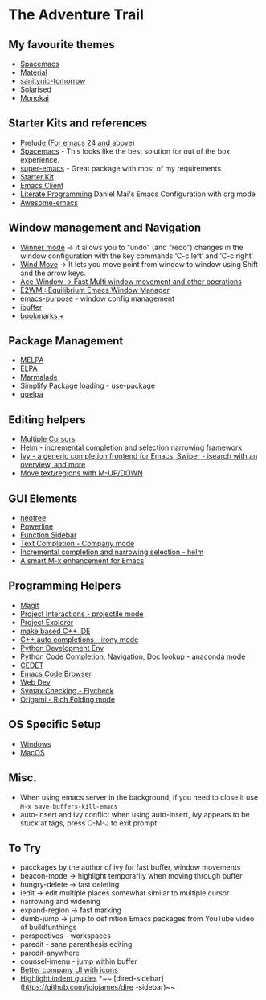 The Adventure Trail
===================

## My favourite themes
- [Spacemacs](https://github.com/nashamri/spacemacs-theme)
- [Material](https://github.com/cpaulik/emacs-material-theme)
- [sanitynic-tomorrow](https://github.com/purcell/color-theme-sanityinc-tomorrow)
- [Solarised](https://github.com/bbatsov/solarized-emacs)
- [Monokai](https://github.com/oneKelvinSmith/monokai-emacs)

## Starter Kits and references

- [Prelude (For emacs 24 and above)](https://github.com/bbatsov/prelude#readme)
- [Spacemacs](https://github.com/syl20bnr/spacemacs) - This looks like the best solution for out of the box experience.
- [super-emacs](https://github.com/myTerminal/super-emacs) - Great package with most of my requirements
- [Starter Kit](https://github.com/eschulte/emacs24-starter-kit)
- [Emacs Client](http://www.emacswiki.org/emacs/EmacsClient)
- [Literate Programming](https://github.com/danielmai/.emacs.d) Daniel Mai's Emacs Configuration with org mode
- [Awesome-emacs](https://github.com/emacs-tw/awesome-emacs)

## Window management and Navigation

- [Winner mode](https://www.emacswiki.org/emacs?search=%22WinnerMode%22) ->  it allows you to “undo” (and “redo”) changes in the window configuration with the key commands ‘C-c left’ and ‘C-c right’
- [Wind Move](https://www.emacswiki.org/emacs?search=%22WindMove%22) ->   It lets you move point from window to window using Shift and the arrow keys.
- [Ace-Window -> Fast Multi window movement and other operations](https://github.com/abo-abo/ace-window)
- [E2WM : Equilibrium Emacs Window Manager](https://github.com/kiwanami/emacs-window-manager)
- [emacs-purpose](https://github.com/bmag/emacs-purpose/wiki) - window config management
- [ibuffer](https://www.emacswiki.org/emacs/IbufferMode)
- [bookmarks +](https://www.emacswiki.org/emacs/BookmarkPlus#Bookmark%2b)

## Package Management

- [MELPA](https://melpa.org/#/)
- [ELPA](http://elpa.gnu.org/)
- [Marmalade](https://marmalade-repo.org/)
- [Simplify Package loading - use-package](https://github.com/jwiegley/use-package)
- [quelpa](https://github.com/quelpa/quelpa)

## Editing helpers
- [Multiple Cursors](https://github.com/magnars/multiple-cursors.el)
- [Helm - incremental completion and selection narrowing framework](https://emacs-helm.github.io/helm/)
- [Ivy - a generic completion frontend for Emacs, Swiper - isearch with an overview, and more](https://github.com/abo-abo/swiper)
- [Move text/regions with M-UP/DOWN](https://github.com/emacsfodder/move-text)

## GUI Elements

- [neotree](https://github.com/jaypei/emacs-neotree)
- [Powerline](https://github.com/milkypostman/powerline)
- [Function Sidebar](https://github.com/bmag/imenu-list)
- [Text Completion - Company mode](http://company-mode.github.io/)
- [Incremental completion and narrowing selection - helm](https://emacs-helm.github.io/helm/)
- [A smart M-x enhancement for Emacs](https://github.com/nonsequitur/smex/)

## Programming Helpers

- [Magit](https://magit.vc/)
- [Project Interactions - projectile mode](https://github.com/bbatsov/projectile)
- [Project Explorer](https://github.com/sabof/project-explorer)
- [make based C++ IDE](https://github.com/atilaneves/cmake-ide)
- [C++ auto completions - irony mode](https://github.com/Sarcasm/irony-mode)
- [Python Development Env](https://github.com/jorgenschaefer/elpy)
- [Python Code Completion, Navigation, Doc lookup - anaconda mode](https://github.com/proofit404/anaconda-mode)
- [CEDET](http://cedet.sourceforge.net/)
- [Emacs Code Browser](https://www.emacswiki.org/emacs/EmacsCodeBrowser)
- [Web Dev](https://github.com/smihica/emmet-mode)
- [Syntax Checking - Flycheck](http://www.flycheck.org/en/latest/)
- [Origami - Rich Folding mode](https://github.com/gregsexton/origami.el)

## OS Specific Setup

- [Windows](https://www.emacswiki.org/emacs/EmacsMsWindowsIntegration)
- [MacOS](https://www.emacswiki.org/emacs/EmacsForMacOS)

## Misc.
  * When using emacs server in the background, if you need to close it use
  `M-x save-buffers-kill-emacs`
  * auto-insert and ivy conflict
  when using auto-insert, ivy appears to be stuck at tags, press C-M-J to exit prompt

## To Try
* pacckages by the author of ivy for fast buffer, window movements
* beacon-mode -> highlight temporarily when moving through buffer
* hungry-delete -> fast deleting
* iedit -> edit multiple places somewhat similar to multiple cursor
* narrowing and widening
* expand-region -> fast marking
* dumb-jump -> jump to definition
Emacs packages from YouTube video of buildfunthings
* perspectives - workspaces
* paredit - sane parenthesis editing
* paredit-anywhere
* counsel-imenu - jump within buffer
* [Better company UI with icons](https://github.com/sebastiencs/company-box)
* [Highlight indent guides](https://github.com/DarthFennec/highlight-indent-guides)
*~~ [dired-sidebar](https://github.com/jojojames/dire -sidebar)~~
